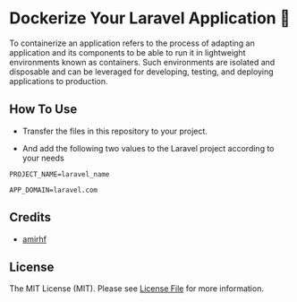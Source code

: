 # Dockerize Your Laravel Application 🐳

To containerize an application refers to the process of adapting an application and its components to be able to run it in lightweight environments known as containers. Such environments are isolated and disposable and can be leveraged for developing, testing, and deploying applications to production.

## How To Use

- Transfer the files in this repository to your project.

- And add the following two values to the Laravel project according to your needs

`PROJECT_NAME=laravel_name`

`APP_DOMAIN=laravel.com`


## Credits

- [amirhf](https://github.com/amirhf)

## License

The MIT License (MIT). Please see [License File](LICENSE.md) for more information.
